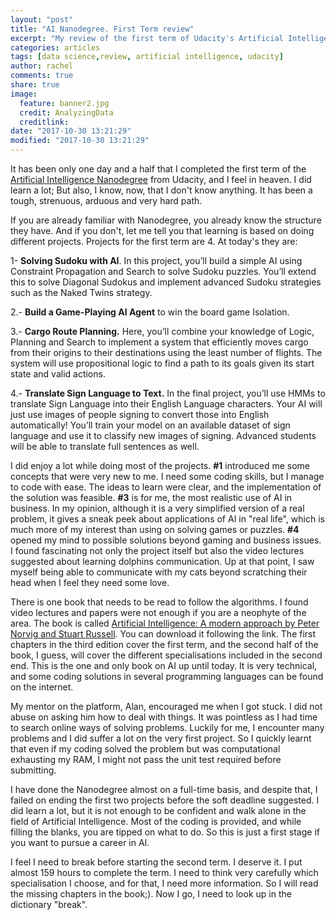 ```yaml
---
layout: "post"
title: "AI Nanodegree. First Term review"
excerpt: "My review of the first term of Udacity's Artificial Intelligence Nanodegree"
categories: articles
tags: [data science,review, artificial intelligence, udacity]
author: rachel
comments: true
share: true
image:
  feature: banner2.jpg
  credit: AnalyzingData
  creditlink:
date: "2017-10-30 13:21:29"
modified: "2017-10-30 13:21:29"
---
```


It has been only one day and a half that I completed the first term of the [Artificial Intelligence Nanodegree](https://www.udacity.com/ai) from Udacity, and I feel in heaven. I did learn a lot; But also, I know, now, that I don't know anything. It has been a tough, strenuous, arduous and very hard path.

If you are already familiar with Nanodegree, you already know the structure they have. And if you don't, let me tell you that learning is based on doing different projects.
Projects for the first term are 4. At today's they are:

  1- **Solving Sudoku with AI**. In this project, you’ll build a simple AI using Constraint Propagation and Search to solve Sudoku puzzles. You’ll extend this to solve Diagonal Sudokus and implement advanced Sudoku strategies such as the Naked Twins strategy.

  2.- **Build a Game-Playing AI Agent** to win the board game Isolation.

  3.- **Cargo Route Planning.** Here, you’ll combine your knowledge of Logic, Planning and Search to implement a system that efficiently moves cargo from their origins to their destinations using the least number of flights. The system will use propositional logic to find a path to its goals given its start state and valid actions.

  4.- **Translate Sign Language to Text.** In the final project, you’ll use HMMs to translate Sign Language into their English Language characters. Your AI will just use images of people signing to convert those into English automatically! You’ll train your model on an available dataset of sign language and use it to classify new images of signing. Advanced students will be able to translate full sentences as well.

I did enjoy a lot while doing most of the projects. **#1** introduced me some concepts that were very new to me. I need some coding skills, but I manage to code with ease. The ideas to learn were clear, and the implementation of the solution was feasible. **#3** is for me, the most realistic use of AI in business. In my opinion, although it is a very simplified version of a real problem, it gives a sneak peek about applications of AI in "real life", which is much more of my interest than using on solving games or puzzles.
**#4** opened my mind to possible solutions beyond gaming and business issues. I found fascinating not only the project itself but also the video lectures suggested about learning dolphins communication. Up at that point, I saw myself being able to communicate with my cats beyond scratching their head when I feel they need some love.

There is one book that needs to be read to follow the algorithms. I found video lectures and papers were not enough if you are a neophyte of the area.  The book is called [Artificial Intelligence: A modern approach by Peter Norvig and Stuart Russell](http://pretty.link/Fq77dF). You can download it following the link. The first chapters in the third edition cover the first term, and the second half of the book, I guess, will cover the different specialisations included in the second end. This is the one and only book on AI up until today. It is very technical, and some coding solutions in several programming languages can be found on the internet.

My mentor on the platform, Alan, encouraged me when I got stuck. I did not abuse on asking him how to deal with things. It was pointless as I had time to search online ways of solving problems. Luckily for me, I encounter many problems and I did suffer a lot on the very first project. So I quickly learnt that even if my coding solved the problem but was computational exhausting my RAM, I might not pass the unit test required before submitting.

I have done the Nanodegree almost on a full-time basis, and despite that, I failed on ending the first two projects before the soft deadline suggested. I did learn a lot, but it is not enough to be confident and walk alone in the field of Artificial Intelligence. Most of the coding is provided, and while filling the blanks, you are tipped on what to do. So this is just a first stage if you want to pursue a career in AI.

I feel I need to break before starting the second term. I deserve it. I put almost 159 hours to complete the term. I need to think very carefully which specialisation I choose, and for that, I need more information. So I will read the missing chapters in the book;). Now I go, I need to look up in the dictionary "break".
